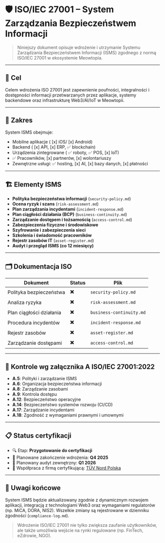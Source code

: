 # 🛡️ ISO/IEC 27001 – System Zarządzania Bezpieczeństwem Informacji

> Niniejszy dokument opisuje wdrożenie i utrzymanie Systemu Zarządzania Bezpieczeństwem Informacji (ISMS) zgodnego z normą ISO/IEC 27001 w ekosystemie Meowtopia.

---

## 🎯 Cel

Celem wdrożenia ISO 27001 jest zapewnienie poufności, integralności i dostępności informacji przetwarzanych przez aplikacje, systemy backendowe oraz infrastrukturę Web3/AI/IoT w Meowtopii.

---

## 🧩 Zakres

System ISMS obejmuje:

- Mobilne aplikacje ( [x] iOS/ [x] Android)
- Backend ( [x] API, [x] ERP, ✅ blockchain)
- Urządzenia zintegrowane ( ✅ roboty, ✅ POS, [x] IoT)
- ✅ Pracowników, [x] partnerów, [x] wolontariuszy
- Zewnętrzne usługi: ✅ hosting, [x] AI, [x] bazy danych, [x] płatności

---

## 🏗️ Elementy ISMS

- **Polityka bezpieczeństwa informacji** (`security-policy.md`)
- **Ocena ryzyk i szans** (`risk-assessment.md`)
- **Plan zarządzania incydentami** (`incident-response.md`)
- **Plan ciągłości działania (BCP)** (`business-continuity.md`)
- **Zarządzanie dostępem i tożsamością** (`access-control.md`)
- **Zabezpieczenia fizyczne i środowiskowe**
- **Szyfrowanie i zabezpieczenia sieci**
- **Szkolenia i świadomość pracowników**
- **Rejestr zasobów IT** (`asset-register.md`)
- **Audyt i przegląd ISMS (co 12 miesięcy)**

---

## 🗂️ Dokumentacja ISO

| Dokument                 | Status | Plik                     |
| ------------------------ | ------ | ------------------------ |
| Polityka bezpieczeństwa  | ✖️     | `security-policy.md`     |
| Analiza ryzyka           | ✖️     | `risk-assessment.md`     |
| Plan ciągłości działania | ✖️     | `business-continuity.md` |
| Procedura incydentów     | ✖️     | `incident-response.md`   |
| Rejestr zasobów          | ✖️     | `asset-register.md`      |
| Zarządzanie dostępami    | ✖️     | `access-control.md`      |

---

## 🔐 Kontrole wg załącznika A ISO/IEC 27001:2022

- **A.5**: Polityki i zarządzanie ISMS
- **A.6**: Organizacja bezpieczeństwa informacji
- **A.8**: Zarządzanie zasobami
- **A.9**: Kontrola dostępu
- **A.12**: Bezpieczeństwo operacyjne
- **A.14**: Bezpieczeństwo systemów rozwoju (CI/CD)
- **A.17**: Zarządzanie incydentami
- **A.18**: Zgodność z wymaganiami prawnymi i umownymi

---

## 📋 Status certyfikacji

- 🔍 Etap: **Przygotowanie do certyfikacji**
- 🔄 Planowane zakończenie wdrożenia: **Q4 2025**
- 📝 Planowany audyt zewnętrzny: **Q1 2026**
- 🔗 Współpraca z firmą certyfikującą: [TÜV Nord Polska](https://www.tuv-nord.com/pl/)

---

## 📌 Uwagi końcowe

System ISMS będzie aktualizowany zgodnie z dynamicznym rozwojem aplikacji, integracją z technologiami Web3 oraz wymaganiami regulatorów (np. MiCA, DORA, NIS2). Wszelkie zmiany są rejestrowane w dzienniku zgodności (`compliance-log.md`).

> Wdrożenie ISO/IEC 27001 nie tylko zwiększa zaufanie użytkowników, ale także umożliwia wejście na rynki regulowane (np. FinTech, eZdrowie, NGO).
